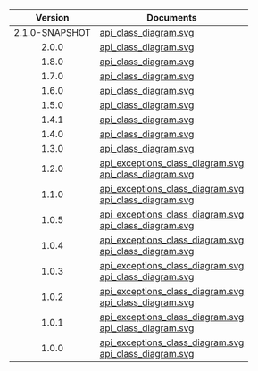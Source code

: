 | Version | Documents |
|:---:|---|
| 2.1.0-SNAPSHOT |[api_class_diagram.svg](2.1.0-SNAPSHOT/api_class_diagram.svg)<br/>|
| 2.0.0 |[api_class_diagram.svg](2.0.0/api_class_diagram.svg)<br/>|
| 1.8.0 |[api_class_diagram.svg](1.8.0/api_class_diagram.svg)<br/>|
| 1.7.0 |[api_class_diagram.svg](1.7.0/api_class_diagram.svg)<br/>|
| 1.6.0 |[api_class_diagram.svg](1.6.0/api_class_diagram.svg)<br/>|
| 1.5.0 |[api_class_diagram.svg](1.5.0/api_class_diagram.svg)<br/>|
| 1.4.1 |[api_class_diagram.svg](1.4.1/api_class_diagram.svg)<br/>|
| 1.4.0 |[api_class_diagram.svg](1.4.0/api_class_diagram.svg)<br/>|
| 1.3.0 |[api_class_diagram.svg](1.3.0/api_class_diagram.svg)<br/>|
| 1.2.0 |[api_exceptions_class_diagram.svg](1.2.0/api_exceptions_class_diagram.svg)<br/>[api_class_diagram.svg](1.2.0/api_class_diagram.svg)<br/>|
| 1.1.0 |[api_exceptions_class_diagram.svg](1.1.0/api_exceptions_class_diagram.svg)<br/>[api_class_diagram.svg](1.1.0/api_class_diagram.svg)<br/>|
| 1.0.5 |[api_exceptions_class_diagram.svg](1.0.5/api_exceptions_class_diagram.svg)<br/>[api_class_diagram.svg](1.0.5/api_class_diagram.svg)<br/>|
| 1.0.4 |[api_exceptions_class_diagram.svg](1.0.4/api_exceptions_class_diagram.svg)<br/>[api_class_diagram.svg](1.0.4/api_class_diagram.svg)<br/>|
| 1.0.3 |[api_exceptions_class_diagram.svg](1.0.3/api_exceptions_class_diagram.svg)<br/>[api_class_diagram.svg](1.0.3/api_class_diagram.svg)<br/>|
| 1.0.2 |[api_exceptions_class_diagram.svg](1.0.2/api_exceptions_class_diagram.svg)<br/>[api_class_diagram.svg](1.0.2/api_class_diagram.svg)<br/>|
| 1.0.1 |[api_exceptions_class_diagram.svg](1.0.1/api_exceptions_class_diagram.svg)<br/>[api_class_diagram.svg](1.0.1/api_class_diagram.svg)<br/>|
| 1.0.0 |[api_exceptions_class_diagram.svg](1.0.0/api_exceptions_class_diagram.svg)<br/>[api_class_diagram.svg](1.0.0/api_class_diagram.svg)<br/>|
